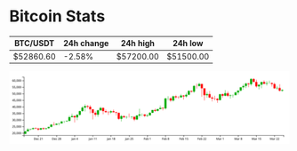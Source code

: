 # Bitcoin Stats

BTC/USDT|24h change|24h high|24h low|
|---|---|---|---|
|$52860.60|-2.58%|$57200.00|$51500.00|

<img src="./chart.svg">
